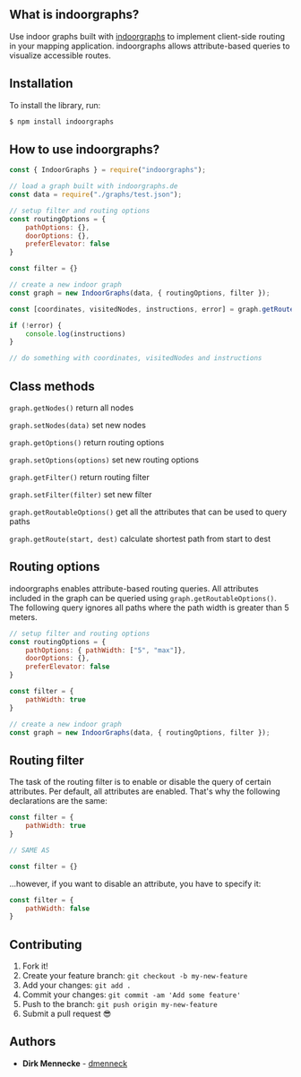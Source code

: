 ## What is indoorgraphs?

Use indoor graphs built with [indoorgraphs](https://indoorgraphs.de/) to implement client-side routing in your mapping application.
indoorgraphs allows attribute-based queries to visualize accessible routes.

## Installation

To install the library, run:

```sh
$ npm install indoorgraphs
```

## How to use indoorgraphs?

```js
const { IndoorGraphs } = require("indoorgraphs");

// load a graph built with indoorgraphs.de
const data = require("./graphs/test.json");

// setup filter and routing options
const routingOptions = {
    pathOptions: {},
    doorOptions: {},
    preferElevator: false
}

const filter = {} 

// create a new indoor graph
const graph = new IndoorGraphs(data, { routingOptions, filter });

const [coordinates, visitedNodes, instructions, error] = graph.getRoute("UG_t1", "EG_t4");

if (!error) {
    console.log(instructions)
}

// do something with coordinates, visitedNodes and instructions
```

## Class methods

`graph.getNodes()` return all nodes

`graph.setNodes(data)` set new nodes

`graph.getOptions()` return routing options

`graph.setOptions(options)` set new routing options

`graph.getFilter()` return routing filter

`graph.setFilter(filter)` set new filter

`graph.getRoutableOptions()` get all the attributes that can be used to query paths

`graph.getRoute(start, dest)` calculate shortest path from start to dest

## Routing options

indoorgraphs enables attribute-based routing queries. All attributes included in the graph can be queried using `graph.getRoutableOptions()`.
The following query ignores all paths where the path width is greater than 5 meters. 

```js
// setup filter and routing options
const routingOptions = {
    pathOptions: { pathWidth: ["5", "max"]},
    doorOptions: {},
    preferElevator: false
}

const filter = {
    pathWidth: true
} 

// create a new indoor graph
const graph = new IndoorGraphs(data, { routingOptions, filter });
```

## Routing filter

The task of the routing filter is to enable or disable the query of certain attributes. Per default, all attributes are enabled. 
That's why the following declarations are the same:

```js
const filter = {
    pathWidth: true
} 

// SAME AS

const filter = {}
```

...however, if you want to disable an attribute, you have to specify it: 

```js
const filter = {
    pathWidth: false
} 
```

## Contributing

1.  Fork it!
2.  Create your feature branch: `git checkout -b my-new-feature`
3.  Add your changes: `git add .`
4.  Commit your changes: `git commit -am 'Add some feature'`
5.  Push to the branch: `git push origin my-new-feature`
6.  Submit a pull request :sunglasses:

## Authors

* **Dirk Mennecke**  - [dmenneck](https://github.com/dmenneck)

